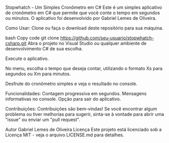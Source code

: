 Stopwhatch - Um Simples Cronômetro em C#
Este é um simples aplicativo de cronômetro em C# que permite que você conte o tempo em segundos ou minutos. O aplicativo foi desenvolvido por Gabriel Lemes de Oliveira.

Como Usar:
Clone ou faça o download deste repositório para sua máquina.

bash
Copy code
git 
clone
 https://github.com/seu-usuario/stopwhatch-csharp.git
Abra o projeto no Visual Studio ou qualquer ambiente de desenvolvimento C# de sua escolha.

Execute o aplicativo.

No menu, escolha o tempo que deseja contar, utilizando o formato Xs para segundos ou Xm para minutos.

Desfrute do cronômetro simples e veja o resultado no console.

Funcionalidades:
Contagem progressiva em segundos.
Mensagens informativas no console.
Opção para sair do aplicativo.

Contribuições:
Contribuições são bem-vindas! Se você encontrar algum problema ou tiver melhorias para sugerir, sinta-se à vontade para abrir uma "issue" ou enviar um "pull request".

Autor
Gabriel Lemes de Oliveira
Licença
Este projeto está licenciado sob a Licença MIT - veja o arquivo LICENSE.md para detalhes.

